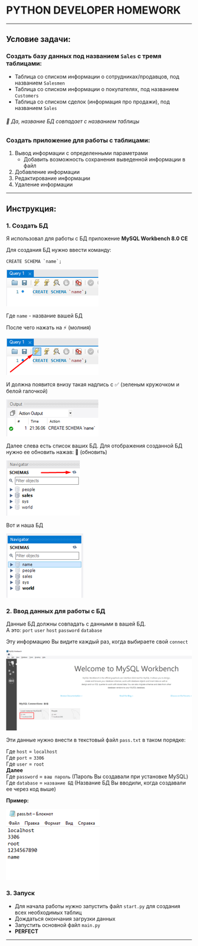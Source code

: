 # PYTHON DEVELOPER HOMEWORK
____
## Условие задачи:

### Создать базу данных под названием `Sales` с тремя таблицами:
- Таблица со списком информации о сотрудниках/продавцов, под названием `Salesmen`
- Таблица со списком информации о покупателях, под названием `Customers`
- Таблица со списком сделок (информация про продажи), под названием `Sales`

###### :loudspeaker: *Да, название БД совпадает с названием таблицы*

### Создать приложение для работы с таблицами:

1. Вывод информации с определенными параметрами
   * Добавить возможность сохранения выведенной информации в файл
2. Добавление информации
3. Редактирование информации
4. Удаление информации

____

## Инструкция:

### 1. Создать БД
Я использовал для работы с БД приложение **MySQL Workbench 8.0 CE**

Для создания БД нужно ввести команду:
```
CREATE SCHEMA `name`;
```
![Code](https://github.com/garohvip/ItStep_Lessons/blob/main/Python/for%20readme/Screenshot_1.png "Code")

Где `name` - название вашей БД

После чего нажать на :zap: (молния)

![ZAP](https://github.com/garohvip/ItStep_Lessons/blob/main/Python/for%20readme/Screenshot_2.png "ZAP")

И должна появится внизу такая надпись c :white_check_mark: (зеленым кружочком и белой галочкой)

![Green mark](https://github.com/garohvip/ItStep_Lessons/blob/main/Python/for%20readme/Screenshot_3.png "Green mark")

Далее слева есть список ваших БД. Для отображения созданной БД нужно ее обновить нажав: :arrows_counterclockwise: (обновить)

![Reload](https://github.com/garohvip/ItStep_Lessons/blob/main/Python/for%20readme/Screenshot_4.png "Reload")

Вот и наша БД

![Result](https://github.com/garohvip/ItStep_Lessons/blob/main/Python/for%20readme/Screenshot_5.png "Result")

### 2. Ввод данных для работы с БД

Данные БД должны совпадать с данными в вашей БД.\
А это: `port` `user` `host` `password` `database`

Эту информацию Вы видите каждый раз, когда выбираете свой `connect`

![Connect](https://github.com/garohvip/ItStep_Lessons/blob/main/Python/for%20readme/Screenshot_6.png "Connect")

Эти данные нужно внести в текстовый файл `pass.txt` в таком порядке:

Где `host` = `localhost`\
Где `port` = `3306`\
Где `user` = `root`\
**Далее**\
Где `password` = `ваш пароль` (Пароль Вы создавали при установке MySQL)\
Где `database` = `название БД` (Название БД Вы вводили, когда создавали ее через код выше)

**Пример:**

![Example](https://github.com/garohvip/ItStep_Lessons/blob/main/Python/for%20readme/Screenshot_7.png "Example")

### 3. Запуск

- Для начала работы нужно запустить файл `start.py` для создания всех необходимых таблиц
- Дождаться окончания загрузки данных
- Запустить основной файл `main.py`
- **PERFECT**

____
